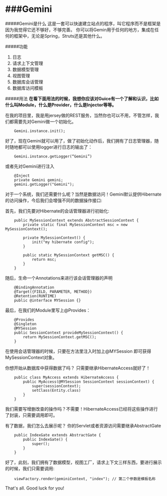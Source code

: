 ###Gemini
=========
#####Gemini是什么
这是一套可以快速建立站点的程序，叫它程序而不是框架是因为我觉得它还不够好，不够完善。
你可以将Gemin用于任何的地方，集成在任何的框架中，无论是Spring，Struts还是其他什么。

#####功能
1. 日志
2. 请求上下文管理
3. 数据模型管理
4. 视图管理
5. 数据库会话管理
6. 数据库访问模板

#####用法
**在看下面用法的时候，我想你应该对Guice有一个了解和认识，比如什么叫Module，什么是Provider，什么是Injector等等。**

在我的项目里，我是用jersey做的REST服务，当然你也可以不用，不管怎样，我们都需要先对Gemini做一个初始化。
		
		Gemini.instance.init();
		
好了，现在Gemini就可以用了，做了初始化动作后，我们拥有了日志管理器，随时随地都可以使用logger进行日志的输出了：

		Gemini.instance.getLogger(“Gemini”)

或者先对Gemini进行注入
		
		@Inject
		private Gemini gemini;
		gemini.getLogger("Gemini");

对于一个系统，我们还需要什么呢？当然是数据访问！Gemini默认提供Hibernate的访问操作，今后我们会增强不同的数据操作接口:

首先，我们先要对Hibernate的会话管理器进行初始化:
		
		public MySessionContext extends AbstractSessionContext {
			private static final MySessionContext msc = new MySessionContext();
			
			private MySessionContext() {
				init("my hibernate config");
			}
			
			public static MySessionContext getMSC() {
				return msc;
			}
		}
		
随后，生命一个Annotations来进行该会话管理器的声明
	
		@BindingAnnotation
		@Target({FIELD, PARAMETER, METHOD})
		@Retention(RUNTIME)
		public @interface MYSession {}
		
最后，在我们的Module里写上@Provides：
	
		@Provides
		@Singleton
		@MYSession
		public SessionContext provideMySessionContext() {
			return MySessionContext.getMSC();
		}
		
在使用会话管理器的时候，只要在方法里注入时加上@MYSession 即可获得MySessionContext对象。

你想开始从数据库中获得数据了吗？
只需要继承HibernateAccess就好了！

		public class MyAccess extends HibernateAccess {
			public MyAccess(@MYSession SessionContext sessionContext) {
				super(sessionContext);
				setClass(Entity.class)
			}
		}
		
我们需要写增删改查的操作吗？不需要！HibernateAccess已经将这些操作进行了封装，只需要调用即可。

有了数据，我们怎么去展示呢？
你的Servlet或者资源访问需要继承AbstractGate

		public IndexGate extends AbstractGate {
			public IndexGate() {
				super();
			}
		}		
		
好了，此刻，我们拥有了数据模型，视图工厂，请求上下文三样东西，要进行展示的时候，我们只需要调用:

		viewFactory.render(geminiContext, "index"); // 第二个参数是模板名称
		
That's all.
Good luck for you!
		